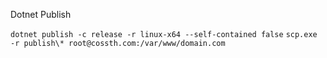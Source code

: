 Dotnet Publish

`dotnet publish -c release -r linux-x64 --self-contained false`
`scp.exe -r publish\* root@cossth.com:/var/www/domain.com`
